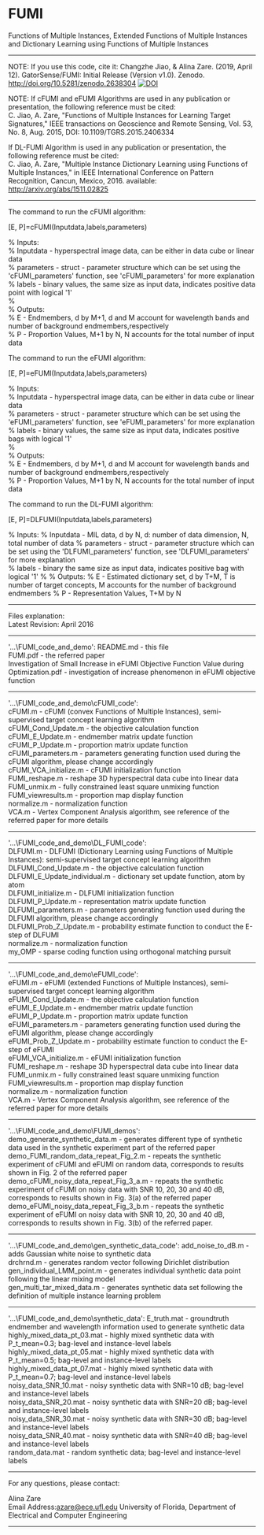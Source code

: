 # FUMI
Functions of Multiple Instances, Extended Functions of Multiple Instances and Dictionary Learning using Functions of Multiple Instances

****************************************************************
NOTE: If you use this code, cite it: Changzhe Jiao, & Alina Zare. (2019, April 12). GatorSense/FUMI: Initial Release (Version v1.0). Zenodo. http://doi.org/10.5281/zenodo.2638304 [![DOI](https://zenodo.org/badge/DOI/10.5281/zenodo.2638304.svg)](https://doi.org/10.5281/zenodo.2638304)

NOTE: If cFUMI and eFUMI Algorithms are used in any publication or presentation, the following reference must be cited:  
C. Jiao, A. Zare, "Functions of Multiple Instances for Learning Target Signatures," IEEE transactions on Geoscience and Remote Sensing, Vol. 53, No. 8, Aug. 2015, DOI: 10.1109/TGRS.2015.2406334

If DL-FUMI Algorithm is used in any publication or presentation, the following reference must be cited:  
C. Jiao, A. Zare, "Multiple Instance Dictionary Learning using Functions of Multiple Instances," in IEEE International Conference on Pattern Recognition, Cancun, Mexico, 2016. 
available: http://arxiv.org/abs/1511.02825

****************************************************************

The command to run the cFUMI algorithm:   

[E, P]=cFUMI(Inputdata,labels,parameters)  

% Inputs:  
%   Inputdata - hyperspectral image data, can be either in data cube or linear data  
%   parameters - struct - parameter structure which can be set using the 'cFUMI_parameters' function, see 'cFUMI_parameters' for more explanation  
%   labels - binary values, the same size as input data, indicates positive data point with logical '1'  
%  
% Outputs:  
%   E - Endmembers, d by M+1, d and M account for wavelength bands and number of background endmembers,respectively  
%   P - Proportion Values, M+1 by N, N accounts for the total number of input data  

The command to run the eFUMI algorithm:   

[E, P]=eFUMI(Inputdata,labels,parameters)  

% Inputs:  
%   Inputdata - hyperspectral image data, can be either in data cube or linear data  
%   parameters - struct - parameter structure which can be set using the 'eFUMI_parameters' function, see 'eFUMI_parameters' for more explanation  
%   labels - binary values, the same size as input data, indicates positive bags with logical '1'  
%  
% Outputs:  
%   E - Endmembers, d by M+1, d and M account for wavelength bands and number of background endmembers,respectively  
%   P - Proportion Values, M+1 by N, N accounts for the total number of input data  


The command to run the DL-FUMI algorithm:   

[E, P]=DLFUMI(Inputdata,labels,parameters)

% Inputs:
%   Inputdata - MIL data, d by N, d: number of data dimension, N, total number of data
%   parameters - struct - parameter structure which can be set using the 'DLFUMI_parameters' function, see 'DLFUMI_parameters' for more explanation  
%   labels - binary the same size as input data, indicates positive bag with logical '1'
%
% Outputs:
%   E - Estimated dictionary set, d by T+M, T is number of target concepts, M accounts for the number of background endmembers
%   P - Representation Values, T+M by N 



****************************************************************

Files explanation:  
Latest Revision: April 2016

************

'...\FUMI_code_and_demo':
README.md                                                                                     -  this file  
FUMI.pdf                             -  the referred paper  
Investigation of Small Increase in eFUMI Objective Function Value during Optimization.pdf      -  investigation of increase phenomenon in eFUMI objective function  


************

'...\FUMI_code_and_demo\cFUMI_code':  
cFUMI.m                                                             -  cFUMI (convex Functions of Multiple Instances), semi-supervised target concept learning algorithm  
cFUMI_Cond_Update.m                                                 -  the objective calculation function  
cFUMI_E_Update.m                                                    -  endmember matrix update function  
cFUMI_P_Update.m                                                    -  proportion matrix update function  
cFUMI_parameters.m                                                  -  parameters generating function used during the cFUMI algorithm, please change accordingly  
cFUMI_VCA_initialize.m                                              -  cFUMI initialization function  
FUMI_reshape.m                                                      -  reshape 3D hyperspectral data cube into linear data  
FUMI_unmix.m                                                        -  fully constrained least square unmixing function  
FUMI_viewresults.m                                                  -  proportion map display function  
normalize.m                                                         -  normalization function  
VCA.m                                                               -  Vertex Component Analysis algorithm, see reference of the referred paper for more details  


************

'...\FUMI_code_and_demo\DL_FUMI_code':  
DLFUMI.m                                                            -  DLFUMI (Dictionary Learning using Functions of Multiple Instances): semi-supervised target concept learning algorithm
DLFUMI_Cond_Update.m                                                -  the objective calculation function  
DLFUMI_E_Update_individual.m                                        -  dictionary set update function, atom by atom  
DLFUMI_initialize.m                                                 -  DLFUMI initialization function  
DLFUMI_P_Update.m                                                   -  representation matrix update function  
DLFUMI_parameters.m                                                 -  parameters generating function used during the DLFUMI algorithm, please change accordingly  
DLFUMI_Prob_Z_Update.m                                              -  probability estimate function to conduct the E-step of DLFUMI  
normalize.m                                                         -  normalization function  
my_OMP                                                              -  sparse coding function using orthogonal matching pursuit


************

'...\FUMI_code_and_demo\eFUMI_code':  
eFUMI.m                                                             -  eFUMI (extended Functions of Multiple Instances), semi-supervised target concept learning algorithm  
eFUMI_Cond_Update.m                                                 -  the objective calculation function  
eFUMI_E_Update.m                                                    -  endmember matrix update function  
eFUMI_P_Update.m                                                    -  proportion matrix update function  
eFUMI_parameters.m                                                  -  parameters generating function used during the eFUMI algorithm, please change accordingly  
eFUMI_Prob_Z_Update.m                                               -  probability estimate function to conduct the E-step of eFUMI  
eFUMI_VCA_initialize.m                                              -  eFUMI initialization function  
FUMI_reshape.m                                                      -  reshape 3D hyperspectral data cube into linear data  
FUMI_unmix.m                                                        -  fully constrained least square unmixing function  
FUMI_viewresults.m                                                  -  proportion map display function  
normalize.m                                                         -  normalization function  
VCA.m                                                               -  Vertex Component Analysis algorithm, see reference of the referred paper for more details  

************

'...\FUMI_code_and_demo\FUMI_demos':  
demo_generate_synthetic_data.m                                      -  generates different type of synthetic data used in the synthetic experiment part of the referred paper  
demo_FUMI_random_data_repeat_Fig_2.m                                -  repeats the synthetic experiment of cFUMI and eFUMI on random data, corresponds to results shown in Fig. 2 of the referred paper  
demo_cFUMI_noisy_data_repeat_Fig_3_a.m                              -  repeats the synthetic experiment of cFUMI on noisy data with SNR 10, 20, 30 and 40 dB, corresponds to results shown in Fig. 3(a) of the referred paper  
demo_eFUMI_noisy_data_repeat_Fig_3_b.m                              -  repeats the synthetic experiment of eFUMI on noisy data with SNR 10, 20, 30 and 40 dB, corresponds to results shown in Fig. 3(b) of the referred paper.  


************

'...\FUMI_code_and_demo\gen_synthetic_data_code':
add_noise_to_dB.m                                                   -  adds Gaussian white noise to synthetic data  
drchrnd.m                                                           -  generates random vector following Dirichlet distribution  
gen_individual_LMM_point.m                                          -  generates individual synthetic data point following the linear mixing model  
gen_multi_tar_mixed_data.m                                          -  generates synthetic data set following the definition of multiple instance learning problem  

************

'...\FUMI_code_and_demo\synthetic_data':
E_truth.mat                                                         -  groundtruth endmember and wavelength information used to generate synthetic data  
highly_mixed_data_pt_03.mat                                         -  highly mixed synthetic data with P_t_mean=0.3; bag-level and instance-level labels  
highly_mixed_data_pt_05.mat                                         -  highly mixed synthetic data with P_t_mean=0.5; bag-level and instance-level labels  
highly_mixed_data_pt_07.mat                                         -  highly mixed synthetic data with P_t_mean=0.7; bag-level and instance-level labels  
noisy_data_SNR_10.mat                                               -  noisy synthetic data with SNR=10 dB; bag-level and instance-level labels  
noisy_data_SNR_20.mat                                               -  noisy synthetic data with SNR=20 dB; bag-level and instance-level labels  
noisy_data_SNR_30.mat                                               -  noisy synthetic data with SNR=30 dB; bag-level and instance-level labels  
noisy_data_SNR_40.mat                                               -  noisy synthetic data with SNR=40 dB; bag-level and instance-level labels  
random_data.mat                                                     -  random synthetic data; bag-level and instance-level labels  


****************************************************************

For any questions, please contact:

 Alina Zare  
 Email Address:azare@ece.ufl.edu 
 University of Florida,  Department of Electrical and Computer Engineering 


****************************************************************
